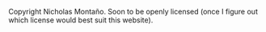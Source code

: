 Copyright Nicholas Montaño. Soon to be openly licensed (once I figure out which
license would best suit this website).
